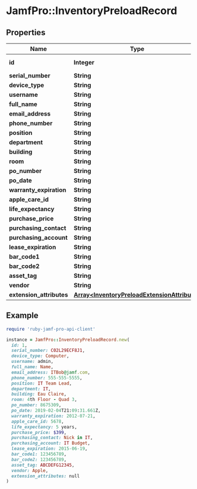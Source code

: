 # JamfPro::InventoryPreloadRecord

## Properties

| Name | Type | Description | Notes |
| ---- | ---- | ----------- | ----- |
| **id** | **Integer** |  | [optional][readonly] |
| **serial_number** | **String** |  |  |
| **device_type** | **String** |  |  |
| **username** | **String** |  | [optional] |
| **full_name** | **String** |  | [optional] |
| **email_address** | **String** |  | [optional] |
| **phone_number** | **String** |  | [optional] |
| **position** | **String** |  | [optional] |
| **department** | **String** |  | [optional] |
| **building** | **String** |  | [optional] |
| **room** | **String** |  | [optional] |
| **po_number** | **String** |  | [optional] |
| **po_date** | **String** |  | [optional] |
| **warranty_expiration** | **String** |  | [optional] |
| **apple_care_id** | **String** |  | [optional] |
| **life_expectancy** | **String** |  | [optional] |
| **purchase_price** | **String** |  | [optional] |
| **purchasing_contact** | **String** |  | [optional] |
| **purchasing_account** | **String** |  | [optional] |
| **lease_expiration** | **String** |  | [optional] |
| **bar_code1** | **String** |  | [optional] |
| **bar_code2** | **String** |  | [optional] |
| **asset_tag** | **String** |  | [optional] |
| **vendor** | **String** |  | [optional] |
| **extension_attributes** | [**Array&lt;InventoryPreloadExtensionAttribute&gt;**](InventoryPreloadExtensionAttribute.md) |  | [optional] |

## Example

```ruby
require 'ruby-jamf-pro-api-client'

instance = JamfPro::InventoryPreloadRecord.new(
  id: 1,
  serial_number: C02L29ECF8J1,
  device_type: Computer,
  username: admin,
  full_name: Name,
  email_address: ITBob@jamf.com,
  phone_number: 555-555-5555,
  position: IT Team Lead,
  department: IT,
  building: Eau Claire,
  room: 4th Floor - Quad 3,
  po_number: 8675309,
  po_date: 2019-02-04T21:09:31.661Z,
  warranty_expiration: 2012-07-21,
  apple_care_id: 5678,
  life_expectancy: 5 years,
  purchase_price: $399,
  purchasing_contact: Nick in IT,
  purchasing_account: IT Budget,
  lease_expiration: 2015-06-19,
  bar_code1: 123456789,
  bar_code2: 123456789,
  asset_tag: ABCDEFG12345,
  vendor: Apple,
  extension_attributes: null
)
```

